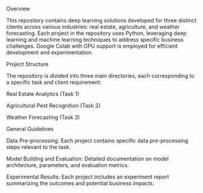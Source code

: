 Overview


This repository contains deep learning solutions developed for three distinct clients across various industries: real estate, agriculture, and weather forecasting. Each project in the repository uses Python, leveraging deep learning and machine learning techniques to address specific business challenges. Google Colab with GPU support is employed for efficient development and experimentation.

Project Structure


The repository is divided into three main directories, each corresponding to a specific task and client requirement:

Real Estate Analytics (Task 1)


Agricultural Pest Recognition (Task 2)


Weather Forecasting (Task 3)

General Guidelines


Data Pre-processing: Each project contains specific data pre-processing steps relevant to the task.

Model Building and Evaluation: Detailed documentation on model architecture, parameters, and evaluation metrics.

Experimental Results: Each project includes an experiment report summarizing the outcomes and potential business impacts.


